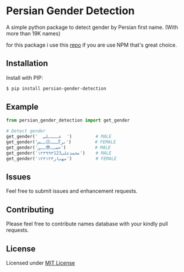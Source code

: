 # Persian Gender Detection

A simple python package to detect gender by Persian first name. (With more than 19K names)

for this package i use this [repo](https://github.com/peymanslh/persian-gender-detection/) if you are use NPM that's great choice.

Installation
------
Install with PIP:

```bash
$ pip install persian-gender-detection
```

Example
------
```python
from persian_gender_detection import get_gender

# Detect gender
get_gender('  عــــلی  ')         # MALE
get_gender('نرگـــ😉ــس')         # FEMALE
get_gender('حســ😎ــن')           # MALE
get_gender('۱۲۳۹۹۳محمدعلی123')    # MALE
get_gender('۱۲۳مهناز۱۲۳')         # FEMALE
```

Issues
------

Feel free to submit issues and enhancement requests.

Contributing
------------

Please feel free to contribute names database with your kindly pull requests.

License
------------
Licensed under [MIT License](LICENSE)
